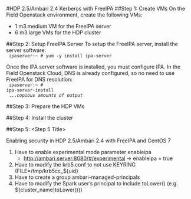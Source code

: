 #HDP 2.5/Ambari 2.4 Kerberos with FreeIPA
##Step 1: Create VMs
On the Field Openstack environment, create the following VMs:
- 1 m3.medium VM for the FreeIPA server
- 6 m3.large VMs for the HDP cluster

##Step 2: Setup FreeIPA Server
To setup the FreeIPA server, install the server software:
<br>
<code>
ipaserver:~ # yum -y install ipa-server
</code>

Once the IPA server software is installed, you must configure IPA. In the Field Openstack Cloud, DNS is already configured, so no need to use FreeIPA for DNS resolution:
<br>
<code>
ipaserver:~ # ipa-server-install<br>
...<i>copious amounts of output</i>
</code>

##Step 3: Prepare the HDP VMs

##Step 4: Install the cluster

##Step 5: &lt;Step 5 Title&gt;



Enabling security in HDP 2.5/Ambari 2.4 with FreeIPA and CentOS 7

1. Have to enable experimental mode parameter enableipa
    - http://ambari.server:8080/#/experimental -> enableipa = true
2. Have to modify the krb5.conf to not use KEYRING (FILE=/tmp/krb5cc_${uid}
3. Have to create a group ambari-managed-principals
4. Have to modify the Spark user’s principal to include toLower() (e.g. ${cluster_name|toLower()})
